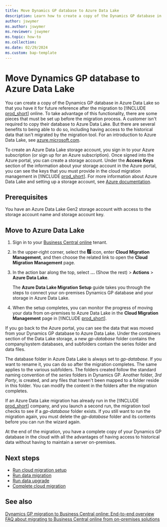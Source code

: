 ```yaml
---
title: Move Dynamics GP database to Azure Data Lake
description: Learn how to create a copy of the Dynamics GP database in Azure Data Lake so that you have it for future reference after the migration.
author: jswymer
ms.author: jswymer
ms.reviewer: jswymer
ms.topic: how-to 
ms.collection: 
ms.date: 02/29/2024
ms.custom: bap-template
---
```

# Move Dynamics GP database to Azure Data Lake

You can create a copy of the Dynamics GP database in Azure Data Lake so that you have it for future reference after the migration to [!INCLUDE [prod_short](../developer/includes/prod_short.md)] online. To take advantage of this functionality, there are some pieces that must be set up before the migration process. A customer isn't required to copy their database to Azure Data Lake. But there are several benefits to being able to do so, including having access to the historical data that isn't migrated by the migration tool. For an introduction to Azure Data Lake, see [azure.microsoft.com](https://go.microsoft.com/fwlink/?linkid=2135056).  

To create an Azure Data Lake storage account, you sign in to your Azure subscription (or sign up for an Azure subscription). Once signed into the Azure portal, you can create a storage account. Under the **Access Keys** section of the information about your storage account in the Azure portal, you can see the keys that you must provide in the cloud migration management in [!INCLUDE [prod_short](../developer/includes/prod_short.md)]. For more information about Azure Data Lake and setting up a storage account, see [Azure documentation](/azure/storage/blobs/data-lake-storage-introduction).  

## Prerequisites

You have an Azure Data Lake Gen2 storage account with access to the storage account name and storage account key. <!--Learn more about creating an [Azure Data Lake storage account](/azure/storage/common/storage-account-create?toc=%2Fazure%2Fstorage%2Fblobs%2Ftoc.json&bc=%2Fazure%2Fstorage%2Fblobs%2Fbreadcrumb%2Ftoc.json&tabs=azure-portal).-->

## Move to Azure Data Lake

1. Sign in to your [Business Central online](https://businesscentral.dynamics.com) tenant.
1. In the upper-right corner, select the ![Shows the search magnifyting glass icon](../developer/media/search_small.png) icon, enter **Cloud Migration Management**, and then choose the related link to open the **Cloud Migration Management** page.
1. In the action bar along the top, select **...** (Show the rest) > **Actions** > **Azure Data Lake**.

    The **Azure Data Lake Migration Setup** guide takes you through the steps to connect your on-premises Dynamics GP database and your storage in Azure Data Lake. 
1. When the setup completes, you can monitor the progress of moving your data from on-premises to Azure Data Lake in the **Cloud Migration Management** page in [!INCLUDE [prod_short](../developer/includes/prod_short.md)].

If you go back to the Azure portal, you can see the data that was moved from your Dynamics GP database to Azure Data Lake. Under the containers section of the Data Lake storage, a new *gp-database* folder contains the company/system databases, and subfolders contain the series folder and data files.  

The database folder in Azure Data Lake is always set to *gp-database*. If you want to rename it, you can do so after the migration completes. The same applies to the various subfolders. The folders created follow the standard naming convention of the *series* folders in Dynamics GP. Another folder, *3rd Party*, is created, and any files that haven't been mapped to a folder reside in this folder. You can modify the content in the folders after the migration completes.

If an Azure Data Lake migration has already run in the [!INCLUDE [prod_short](../developer/includes/prod_short.md)] company, and you launch a second run, the migration tool checks to see if a *gp-database* folder exists. If you still want to run the migration again, you must delete the *gp-database* folder and its contents before you can run the wizard again.  

At the end of the migration, you have a complete copy of your Dynamics GP database in the cloud with all the advantages of having access to historical data without having to maintain a server on-premises.  

## Next steps

- [Run cloud migration setup](migration-setup-gp.md)
- [Run data migration](migration-data-replication.md)
- [Run data upgrade](migration-data-upgrade-gp.md)
- [Complete cloud migration](migration-finish-gp.md)  

## See also

[Dynamics GP migration to Business Central online: End-to-end overview](migrate-gp-overview.md)  
[FAQ about migrating to Business Central online from on-premises solutions](faq-migrate-data.md)  
